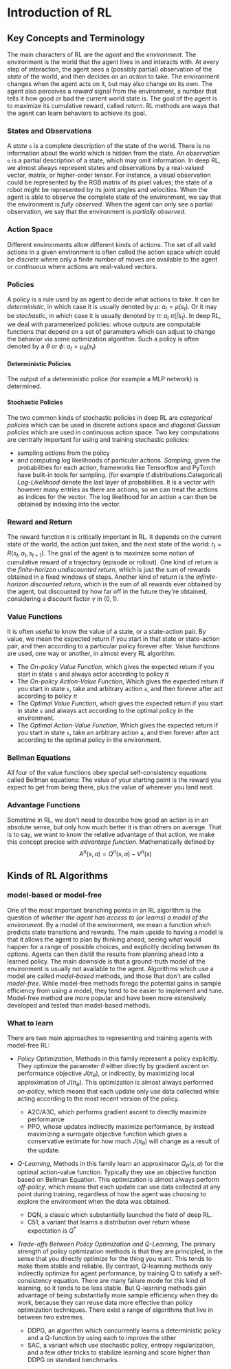 # Introduction of RL

## Key Concepts and Terminology
The main characters of RL are the *agent* and the *environment*. The environment is the world that the agent lives in and interacts with. At every step of interaction, the agent sees a (possibly partial) observation of the *state* of the world, and then decides on an *action* to take. The environment changes when the agent acts on it, but may also change on its own. The agent also perceives a *reward* signal from the environment, a number that tells it how good or bad the current world state is. The goal of the agent is to maximize its cumulative reward, called *return*. RL methods are ways that the agent can learn behaviors to achieve its goal.

### States and Observations
A *state* `s` is a complete description of the state of the world. There is no information about the world which is hidden from the state. An *observation* `o` is a partial description of a state, which may omit information. In deep RL, we almost always represent states and observations by a real-valued vector, matrix, or higher-order tensor. For instance, a visual observation could be represented by the RGB matrix of its pixel values; the state of a robot might be represented by its joint angles and velocities. When the agent is able to observe the complete state of the environment, we say that the environment is *fully observed*. When the agent can only see a partial observation, we say that the environment is *partially observed*.

### Action Space
Different environments allow different kinds of actions. The set of all valid actions in a given environment is often called the action space which could be *discrete* where only a finite number of moves are available to the agent or *continuous* where actions are real-valued vectors.

### Policies
A policy is a rule used by an agent to decide what actions to take. It can be *deterministic*, in which case it is usually denoted by $\mu$: $a_t = \mu(s_t)$. Or it may be *stochastic*, in which case it is usually denoted by $\pi$: $a_t~\pi(\dot|s_t)$.
In deep RL, we deal with parameterized policies: whose outputs are computable functions that depend on a set of parameters which can adjust to change the behavior via some optimization algorithm. Such a policy is often denoted by a $\theta$ or $\phi$: $a_t = \mu_{\theta}(s_t)$

#### Deterministic Policies
The output of a deterministic police (for example a MLP network) is determined.

#### Stochastic Policies
The two common kinds of stochastic policies in deep RL are *categorical policies* which can be used in discrete actions space and *diagonal Gussian policies* which are used in continuous action space.
Two key computations are centrally important for using and training stochastic policies:
- sampling actions from the policy
- and computing log likelihoods of particular actions.
*Sampling*, given the probabilities for each action, frameworks like Tensorflow and PyTorch have built-in tools for sampling. (for example tf.distributions.Categorical)
*Log-Likelihood* denote the last layer of probabilities. It is a vector with however many entries as there are actions, so we can treat the actions as indices for the vector. The log likelihood for an action `a` can then be obtained by indexing into the vector.

### Reward and Return
The reward function `R` is critically important in RL. It depends on the current state of the world, the action just taken, and the next state of the world: $r_t = R(s_t,a_t,s_{t+1})$. The goal of the agent is to maximize some notion of cumulative reward of a trajectory (episode or rollout). One kind of return is the *finite-horizon undiscounted return*, which is just the sum of rewards obtained in a fixed windows of steps. Another kind of return is the *infinite-horizon discounted return*, which is the sum of all rewards ever obtained by the agent, but discounted by how far off in the future they're obtained, considering a discount factor $\gamma$ in $(0,1)$.

### Value Functions
It is often useful to know the value of a state, or a state-action pair. By value, we mean the expected return if you start in that state or state-action pair, and then according to a particular policy forever after. Value functions are used, one way or another, in almost every RL algorithm.
- The *On-policy Value Function*, which gives the expected return if you start in state `s` and always actor according to policy $\pi$
- The *On-policy Action-Value Function*, Which gives the expected return if you start in state `s`, take and arbitrary action `a`, and then forever after act according to policy $\pi$
- The *Optimal Value Function*, which gives the expected return if you start in state `s` and always act according to the optimal policy in the environment.
- The *Optimal Action-Value Function*, Which gives the expected return if you start in state `s`, take an arbitrary action `a`, and then forever after act according to the optimal policy in the environment.

### Bellman Equations
All four of the value functions obey special self-consistency equations called Bellman equations: The value of your starting point is the reward you expect to get from being there, plus the value of wherever you land next.

### Advantage Functions
Sometime in RL, we don't need to describe how good an action is in an absolute sense, but only how much better it is than others on average. That is to say, we want to know the relative advantage of that action, we make this concept precise with *advantage function*. Mathematically defined by
$$A^{\pi}(s,a) = Q^{\pi}(s,a) - V^{\pi}(s)$$

## Kinds of RL Algorithms

### model-based or model-free
One of the most important branching points in an RL algorithm is the question of *whether the agent has access to (or learns) a model of the environment*. By a model of the environment, we mean a function which predicts state transitions and rewards. The main upside to having a model is that it allows the agent to plan by thinking ahead, seeing what would happen for a range of possible choices, and explicitly deciding between its options. Agents can then distill the results from planning ahead into a learned policy. The main downside is that a ground-truth model of the environment is usually not available to the agent. Algorithms which use a model are called *model-based* methods, and those that don't are called *model-free*. While model-free methods forego the potential gains in sample efficiency from using a model, they tend to be easier to implement and tune. Model-free method are more popular and have been more extensively developed and tested than model-based methods.

### What to learn
There are two main approaches to representing and training agents with model-free RL:
- *Policy Optimization*, Methods in this family represent a policy explicitly. They optimize the parameter $\theta$ either directly by gradient ascent on performance objective $J(\pi_{\theta})$, or indirectly, by maximizing local approximation of $J(\pi_{\theta})$. This optimization is almost always performed *on-policy*, which means that each update only use data collected while acting according to the most recent version of the policy.
  - A2C/A3C, which performs gradient ascent to directly maximize performance
  - PPO, whose updates indirectly maximize performance, by instead maximizing a surrogate objective function which gives a conservative estimate for how much $J(\pi_{\theta})$ will change as a result of the update.

- *Q-Learning*, Methods in this family learn an approximator $Q_{\theta}(s,a)$ for the optimal action-value function. Typically they use an objective function based on Bellman Equation. This optimization is almost always perform *off-policy*, which means that each update can use data collected at any point during training, regardless of how the agent was choosing to explore the environment when the data was obtained.
  - DQN, a classic which substantially launched the field of deep RL.
  - C51, a variant that learns a distribution over return whose expectation is $Q^*$
- *Trade-offs Between Policy Optimization and Q-Learning*, The primary strength of policy optimization methods is that they are principled, in the sense that you directly optimize for the thing you want. This tends to make them stable and reliable. By contrast, Q-learning methods only indirectly optimize for agent performance, by training Q to satisfy a self-consistency equation.  There are many failure mode for this kind of learning, so it tends to be less stable. But Q-learning methods gain advantage of being substantially more sample efficiency when they do work, because they can reuse data more effective than policy optimization techniques. There exist a range of algorithms that live in between two extremes.
  - DDPG, an algorithm which concurrently learns a deterministic policy and a Q-function by using each to improve the other
  - SAC, a variant which use stochastic policy, entropy regularization, and a few other tricks to stabilize learning and score higher than DDPG on standard benchmarks. 
